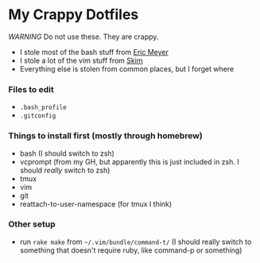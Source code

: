 # My Crappy Dotfiles

*WARNING* Do not use these. They are crappy.

* I stole most of the bash stuff from [Eric Meyer](https://github.com/ericmeyer)
* I stole a lot of the vim stuff from [Skim](https://github.com/sl4m)
* Everything else is stolen from common places, but I forget where

### Files to edit
* `.bash_profile`
* `.gitconfig`

### Things to install first (mostly through homebrew)
* bash (I should switch to zsh)
* vcprompt (from my GH, but apparently this is just included in zsh. I should _really_ switch to zsh)
* tmux
* vim
* git
* reattach-to-user-namespace (for tmux I think)

### Other setup
* run `rake make` from `~/.vim/bundle/command-t/` (I should really switch to something that doesn't require ruby, like command-p or something)
